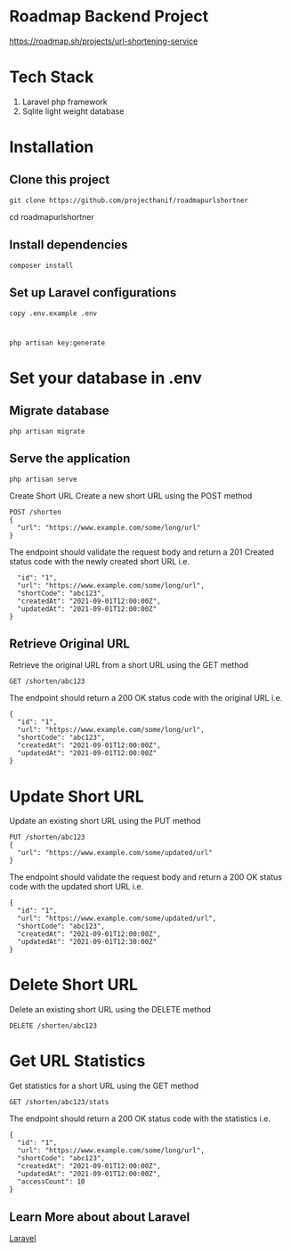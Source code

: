 # Roadmap Backend Project
https://roadmap.sh/projects/url-shortening-service


# Tech Stack
1. Laravel php framework
2. Sqlite light weight database

# Installation
## Clone this project
```git clone https://github.com/projecthanif/roadmapurlshortner ```

cd roadmapurlshortner
## Install dependencies
```composer install```
## Set up Laravel configurations
```copy .env.example .env``` 
#
```php artisan key:generate```
# Set your database in .env

## Migrate database

```php artisan migrate```
## Serve the application
```php artisan serve```

Create Short URL
Create a new short URL using the POST method

```
POST /shorten
{
  "url": "https://www.example.com/some/long/url"
}
```

The endpoint should validate the request body and return a 201 Created status code with the newly created short URL i.e.

```{
  "id": "1",
  "url": "https://www.example.com/some/long/url",
  "shortCode": "abc123",
  "createdAt": "2021-09-01T12:00:00Z",
  "updatedAt": "2021-09-01T12:00:00Z"
}
```

## Retrieve Original URL
Retrieve the original URL from a short URL using the GET method

```
GET /shorten/abc123
```
The endpoint should return a 200 OK status code with the original URL i.e.

```
{
  "id": "1",
  "url": "https://www.example.com/some/long/url",
  "shortCode": "abc123",
  "createdAt": "2021-09-01T12:00:00Z",
  "updatedAt": "2021-09-01T12:00:00Z"
}
```

# Update Short URL
Update an existing short URL using the PUT method

```
PUT /shorten/abc123
{
  "url": "https://www.example.com/some/updated/url"
}
```

The endpoint should validate the request body and return a 200 OK status code with the updated short URL i.e.

```
{
  "id": "1",
  "url": "https://www.example.com/some/updated/url",
  "shortCode": "abc123",
  "createdAt": "2021-09-01T12:00:00Z",
  "updatedAt": "2021-09-01T12:30:00Z"
}
```
# Delete Short URL
Delete an existing short URL using the DELETE method

```
DELETE /shorten/abc123
```
# Get URL Statistics
Get statistics for a short URL using the GET method
```
GET /shorten/abc123/stats
```
The endpoint should return a 200 OK status code with the statistics i.e.
```
{
  "id": "1",
  "url": "https://www.example.com/some/long/url",
  "shortCode": "abc123",
  "createdAt": "2021-09-01T12:00:00Z",
  "updatedAt": "2021-09-01T12:00:00Z",
  "accessCount": 10
}
```
## Learn More about about Laravel
<a href="laravel.com">Laravel</a>
